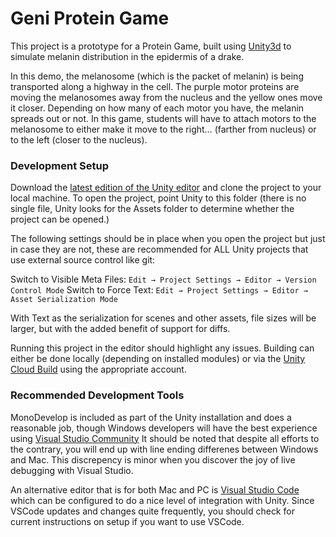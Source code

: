 # Geni Protein Game

This project is a prototype for a Protein Game, built using
[Unity3d](http://unity3d.com) to simulate melanin distribution in the
epidermis of a drake.

In this demo, the melanosome (which is the packet of melanin) is being
transported along a highway in the cell. The purple motor proteins are
moving the melanosomes away from the nucleus and the yellow ones move it
closer. Depending on how many of each motor you have, the melanin spreads
out or not. In this game, students will have to attach motors to the
melanosome to either make it move to the right… (farther from nucleus) or
to the left (closer to the nucleus).

### Development Setup

Download the [latest edition of the Unity editor](http://store.unity3d.com)
and clone the project to your local machine. To open the project, point Unity
to this folder (there is no single file, Unity looks for the Assets folder to
determine whether the project can be opened.)

The following settings should be in place when you open the project but
just in case they are not, these are recommended for ALL Unity projects that
use external source control like git:

Switch to Visible Meta Files: `Edit → Project Settings → Editor → Version Control Mode`
Switch to Force Text: `Edit → Project Settings → Editor → Asset Serialization Mode`

With Text as the serialization for scenes and other assets, file sizes will be
larger, but with the added benefit of support for diffs.

Running this project in the editor should highlight any issues. Building can
either be done locally (depending on installed modules) or via the
[Unity Cloud Build](https://build.cloud.unity3d.com/orgs/concord-consortium/projects/geni-protein-game/)
using the appropriate account.

### Recommended Development Tools

MonoDevelop is included as part of the Unity installation and does a reasonable
job, though Windows developers will have the best experience using
[Visual Studio Community](https://www.visualstudio.com/en-us/products/visual-studio-community-vs.aspx)
It should be noted that despite all efforts to the contrary, you will end up
with line ending differenes between Windows and Mac. This discrepency is minor
when you discover the joy of live debugging with Visual Studio.

An alternative editor that is for both Mac and PC is [Visual Studio Code](https://code.visualstudio.com)
which can be configured to do a nice level of integration with Unity. Since
VSCode updates and changes quite frequently, you should check for current
instructions on setup if you want to use VSCode.

